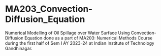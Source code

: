 # MA203_Convection-Diffusion_Equation
Numerical Modelling of Oil Spillage over Water Surface Using Convection-Diffusion Equation done as a part of MA203: Numerical Methods Course during the first half of Sem I AY 2023-24 at Indian Institute of Technology Gandhinagar.

